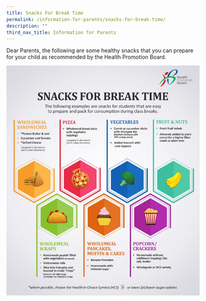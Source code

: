 ```yaml
---
title: Snacks For Break Time
permalink: /information-for-parents/snacks-for-break-time/
description: ""
third_nav_title: Information for Parents
---
```

Dear Parents, the following are some healthy snacks that you can prepare for your child as recommended by the Health Promotion Board.

![Snacks For Break Time](/images/Snacks-for-Break-Time_HPB-768x914.jpg)